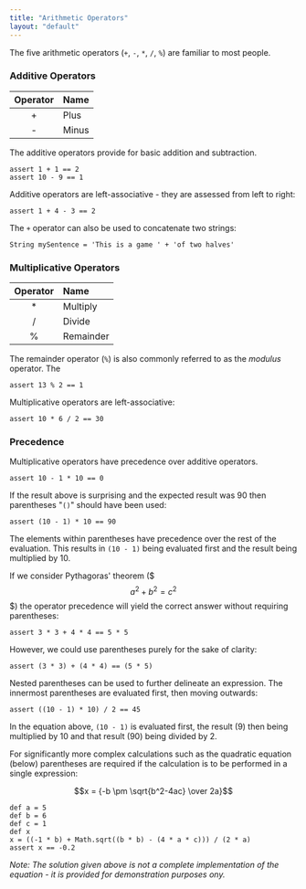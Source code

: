 ```yaml
---
title: "Arithmetic Operators"
layout: "default"
---
```

The five arithmetic operators (`+`, `-`, `*`, `/`, `%`) are familiar to most people.

### Additive Operators
|Operator|Name   |
|:------:|:------|
|+       |Plus   |
|-       |Minus  |

The additive operators provide for basic addition and subtraction.

    assert 1 + 1 == 2
    assert 10 - 9 == 1
    
Additive operators are left-associative - they are assessed from left to right:
    
    assert 1 + 4 - 3 == 2

The `+` operator can also be used to concatenate two strings:

    String mySentence = 'This is a game ' + 'of two halves'

### Multiplicative Operators

|Operator|Name     |
|:------:|:--------|
|*       |Multiply |
|/       |Divide   |
|%       |Remainder|

The remainder operator (`%`) is also commonly referred to as the _modulus_ operator. The 

    assert 13 % 2 == 1

Multiplicative operators are left-associative:

    assert 10 * 6 / 2 == 30

### Precedence
Multiplicative operators have precedence over additive operators. 

    assert 10 - 1 * 10 == 0
    
If the result above is surprising and the expected result was 90 then parentheses "`()`" should have been used:

    assert (10 - 1) * 10 == 90
    
The elements within parentheses have precedence over the rest of the evaluation. This results in `(10 - 1)` being evaluated first and the result being multiplied by 10.

If we consider Pythagoras' theorem ($$$a^2 + b^2 = c^2$$$) the operator precedence will yield the correct answer without requiring parentheses:

    assert 3 * 3 + 4 * 4 == 5 * 5 
   
However, we could use parentheses purely for the sake of clarity:

    assert (3 * 3) + (4 * 4) == (5 * 5)
    
Nested parentheses can be used to further delineate an expression. The innermost parentheses are evaluated first, then moving outwards:

    assert ((10 - 1) * 10) / 2 == 45
    
In the equation above, `(10 - 1)` is evaluated first, the result (9) then being multiplied by 10 and that result (90) being divided by 2.

For significantly more complex calculations such as the quadratic equation (below) parentheses are required if the calculation is to be performed in a single expression:

$$x = {-b \pm \sqrt{b^2-4ac} \over 2a}$$

    def a = 5
    def b = 6
    def c = 1
    def x
    x = ((-1 * b) + Math.sqrt((b * b) - (4 * a * c))) / (2 * a)
    assert x == -0.2
    
_Note: The solution given above is not a complete implementation of the equation - it is provided for demonstration purposes ony._